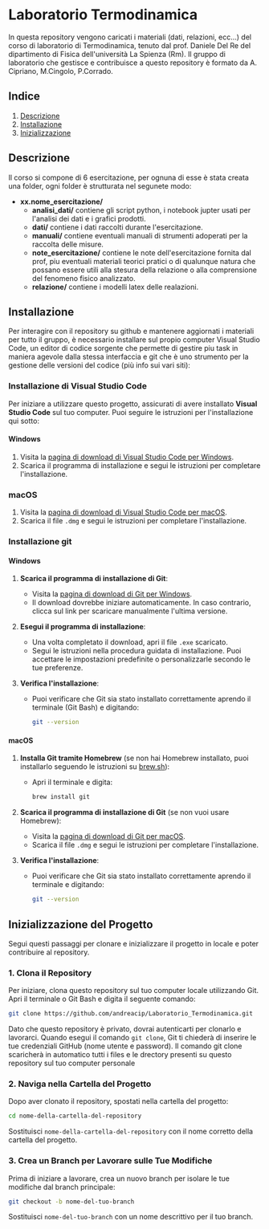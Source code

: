# Laboratorio Termodinamica

In questa repository vengono caricati i materiali (dati, relazioni, ecc...) del corso di laboratorio di Termodinamica, tenuto dal prof. Daniele Del Re del dipartimento di Fisica dell'università La Spienza (Rm). Il gruppo di laboratorio che gestisce e contribuisce a questo repository è formato da A. Cipriano, M.Cingolo, P.Corrado.

## Indice
1. [Descrizione](#descrizione)
2. [Installazione](#installazione)
2. [Inizializzazione](#inizializzazione)

## Descrizione
Il corso si compone di 6 esercitazione, per ognuna di esse è stata creata una folder,
ogni folder è strutturata nel segunete modo:

- **xx.nome_esercitazione/**
    - **analisi_dati/** 
        contiene gli script python, i notebook jupter usati per l'analisi dei dati
        e i grafici prodotti.
    - **dati/**
        contiene i dati raccolti durante l'esercitazione.
    - **manuali/**
        contiene eventuali manuali di strumenti adoperati per la raccolta delle misure.
    - **note_esercitazione/**
        contiene le note dell'esercitazione fornita dal prof, piu eventuali materiali teorici
        pratici o di qualunque natura che possano essere utili alla stesura della relazione
        o alla comprensione del fenomeno fisico analizzato.
    - **relazione/**
        contiene i modelli latex delle realazioni.


## Installazione
Per interagire con il repository su github e mantenere aggiornati i materiali per tutto il gruppo,
è necessario installare sul propio computer Visual Studio Code, un editor di codice sorgente
che permette di gestire piu task in maniera agevole dalla stessa interfaccia e git che è uno strumento per la gestione
delle versioni del codice (più info sui vari siti):

### Installazione di Visual Studio Code

Per iniziare a utilizzare questo progetto, assicurati di avere installato **Visual Studio Code** sul tuo computer. Puoi seguire le istruzioni per l'installazione qui sotto:

#### Windows
1. Visita la [pagina di download di Visual Studio Code per Windows](https://code.visualstudio.com/download).
2. Scarica il programma di installazione e segui le istruzioni per completare l'installazione.

### macOS
1. Visita la [pagina di download di Visual Studio Code per macOS](https://code.visualstudio.com/download).
2. Scarica il file `.dmg` e segui le istruzioni per completare l'installazione.


### Installazione git
#### Windows

1. **Scarica il programma di installazione di Git**:
   - Visita la [pagina di download di Git per Windows](https://git-scm.com/download/win).
   - Il download dovrebbe iniziare automaticamente. In caso contrario, clicca sul link per scaricare manualmente l'ultima versione.

2. **Esegui il programma di installazione**:
   - Una volta completato il download, apri il file `.exe` scaricato.
   - Segui le istruzioni nella procedura guidata di installazione. Puoi accettare le impostazioni predefinite o personalizzarle secondo le tue preferenze.

4. **Verifica l'installazione**:
   - Puoi verificare che Git sia stato installato correttamente aprendo il terminale (Git Bash) e digitando:
     ```bash
     git --version
     ```

#### macOS

1. **Installa Git tramite Homebrew** (se non hai Homebrew installato, puoi installarlo seguendo le istruzioni su [brew.sh](https://brew.sh)):
   - Apri il terminale e digita:
     ```bash
     brew install git
     ```

2. **Scarica il programma di installazione di Git** (se non vuoi usare Homebrew):
   - Visita la [pagina di download di Git per macOS](https://git-scm.com/download/mac).
   - Scarica il file `.dmg` e segui le istruzioni per completare l'installazione.

4. **Verifica l'installazione**:
   - Puoi verificare che Git sia stato installato correttamente aprendo il terminale e digitando:
     ```bash
     git --version
     ```










## Inizializzazione del Progetto

Segui questi passaggi per clonare e inizializzare il progetto in locale e poter contribuire al repository.

### 1. Clona il Repository

Per iniziare, clona questo repository sul tuo computer locale utilizzando Git. Apri il terminale o Git Bash e digita il seguente comando:

```bash
git clone https://github.com/andreacip/Laboratorio_Termodinamica.git
```

Dato che questo repository è privato, dovrai autenticarti per clonarlo e lavorarci. 
Quando esegui il comando `git clone`, Git ti chiederà di inserire le tue credenziali GitHub (nome utente e password). 
Il comando git clone scaricherà in automatico tutti i files e le drectory presenti su questo repository sul tuo computer personale


### 2. Naviga nella Cartella del Progetto

Dopo aver clonato il repository, spostati nella cartella del progetto:

```bash
cd nome-della-cartella-del-repository
```

Sostituisci `nome-della-cartella-del-repository` con il nome corretto della cartella del progetto.

### 3. Crea un Branch per Lavorare sulle Tue Modifiche

Prima di iniziare a lavorare, crea un nuovo branch per isolare le tue modifiche dal branch principale:

```bash
git checkout -b nome-del-tuo-branch
```

Sostituisci `nome-del-tuo-branch` con un nome descrittivo per il tuo branch.







